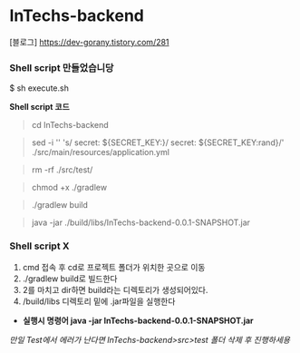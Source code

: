 # InTechs-backend

[블로그] https://dev-gorany.tistory.com/281

### Shell script 만들었습니당

$ sh execute.sh 

__Shell script 코드__

> cd InTechs-backend

> sed -i '' 's/    secret: ${SECRET_KEY:}/    secret: ${SECRET_KEY:rand}/' ./src/main/resources/application.yml

> rm -rf ./src/test/

> chmod +x ./gradlew

> ./gradlew build

> java -jar ./build/libs/InTechs-backend-0.0.1-SNAPSHOT.jar

### Shell script X
1. cmd 접속 후 cd로 프로젝트 폴더가 위치한 곳으로 이동
2. ./gradlew build로 빌드한다
3. 2를 마치고 dir하면 build라는 디렉토리가 생성되어있다.
4. /build/libs 디렉토리 밑에 .jar파일을 실행한다
  -  __실행시 명령어 java -jar  InTechs-backend-0.0.1-SNAPSHOT.jar__

*만일 Test에서 에러가 난다면 InTechs-backend>src>test 폴더 삭제 후 진행하세용*
